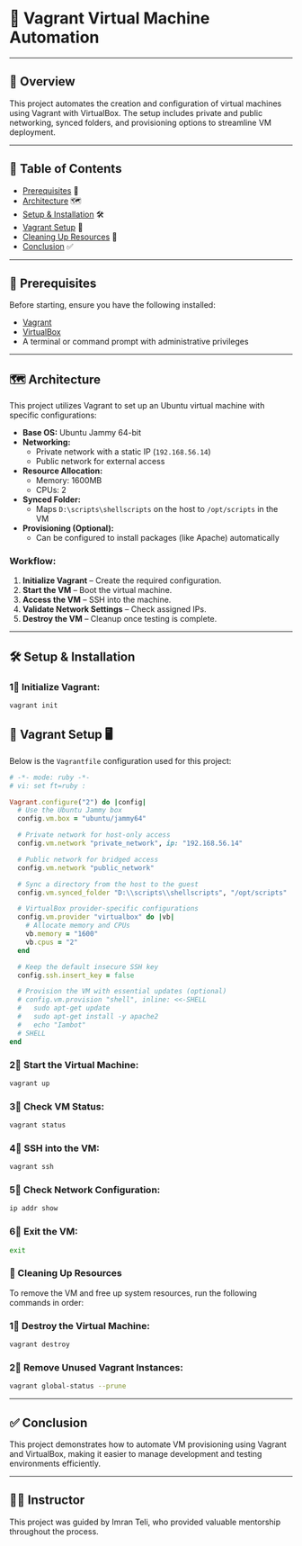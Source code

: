 # 🚀 Vagrant Virtual Machine Automation

---

## 📖 Overview
This project automates the creation and configuration of virtual machines using Vagrant with VirtualBox. The setup includes private and public networking, synced folders, and provisioning options to streamline VM deployment.

---

## 📑 Table of Contents
- [Prerequisites](#prerequisites) 🔑
- [Architecture](#architecture) 🗺️
- [Setup & Installation](#setup-and-installation) 🛠️
- [Vagrant Setup](#vagrant-setup) 🐳
- [Cleaning Up Resources](#cleaning-up-resources) 🧹
- [Conclusion](#conclusion) ✅

---

## 🔑 Prerequisites
Before starting, ensure you have the following installed:
- [Vagrant](https://www.vagrantup.com/downloads)
- [VirtualBox](https://www.virtualbox.org/wiki/Downloads)
- A terminal or command prompt with administrative privileges

---

## 🗺️ Architecture
This project utilizes Vagrant to set up an Ubuntu virtual machine with specific configurations:
- **Base OS:** Ubuntu Jammy 64-bit
- **Networking:**
  - Private network with a static IP (`192.168.56.14`)
  - Public network for external access
- **Resource Allocation:**
  - Memory: 1600MB
  - CPUs: 2
- **Synced Folder:**
  - Maps `D:\scripts\shellscripts` on the host to `/opt/scripts` in the VM
- **Provisioning (Optional):**
  - Can be configured to install packages (like Apache) automatically

### Workflow:
1. **Initialize Vagrant** – Create the required configuration.
2. **Start the VM** – Boot the virtual machine.
3. **Access the VM** – SSH into the machine.
4. **Validate Network Settings** – Check assigned IPs.
5. **Destroy the VM** – Cleanup once testing is complete.

---

## 🛠️ Setup & Installation

### 1⃣ Initialize Vagrant:
```bash
vagrant init
```

## 🐾 Vagrant Setup 🖥️

Below is the `Vagrantfile` configuration used for this project:

```ruby
# -*- mode: ruby -*-
# vi: set ft=ruby :

Vagrant.configure("2") do |config|
  # Use the Ubuntu Jammy box
  config.vm.box = "ubuntu/jammy64"

  # Private network for host-only access
  config.vm.network "private_network", ip: "192.168.56.14"

  # Public network for bridged access
  config.vm.network "public_network"

  # Sync a directory from the host to the guest
  config.vm.synced_folder "D:\\scripts\\shellscripts", "/opt/scripts"

  # VirtualBox provider-specific configurations
  config.vm.provider "virtualbox" do |vb|
    # Allocate memory and CPUs
    vb.memory = "1600"
    vb.cpus = "2"
  end

  # Keep the default insecure SSH key
  config.ssh.insert_key = false

  # Provision the VM with essential updates (optional)
  # config.vm.provision "shell", inline: <<-SHELL
  #   sudo apt-get update
  #   sudo apt-get install -y apache2
  #   echo "Iambot"
  # SHELL
end
``` 

### 2⃣ Start the Virtual Machine:
```bash
vagrant up
```

### 3⃣ Check VM Status:
```bash
vagrant status
```

### 4⃣ SSH into the VM:
```bash
vagrant ssh
```

### 5⃣ Check Network Configuration:
```bash
ip addr show
``` 

### 6⃣ Exit the VM:
```bash
exit
``` 


### 🧹 Cleaning Up Resources

To remove the VM and free up system resources, run the following commands in order:

### 1⃣ Destroy the Virtual Machine:
   ```bash
   vagrant destroy
   ```
### 2⃣ Remove Unused Vagrant Instances:
   ```bash
   vagrant global-status --prune
   ```
---

## ✅ Conclusion

This project demonstrates how to automate VM provisioning using Vagrant and VirtualBox, making it easier to manage development and testing environments efficiently.

---

## 👨‍🏫 Instructor

This project was guided by Imran Teli, who provided valuable mentorship throughout the process.
